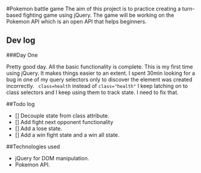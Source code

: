 #Pokemon battle game
The aim of this project is to practice creating a turn-based fighting game using jQuery.
The game will be working on the Pokemon API which is an open API that helps beginners. 


## Dev log

###Day One
 
Pretty good day. All the basic functionality is complete. This is my first time using jQuery. It makes things easier to an extent. I spent 30min looking for a bug in one of my query selectors only to discover the element was created incorrectly.
    ` class=health` instead of `class="health"`
    I keep latching on to class selectors and I keep using them to track state. I need to fix that. 

##Todo log
* [] Decouple state from class attribute.
* [] Add fight next opponent functionality 
* [] Add a lose state. 
* [] Add a win fight state and a win all state. 

##Technologies used
* jQuery for DOM manipulation. 
* Pokemon API. 

